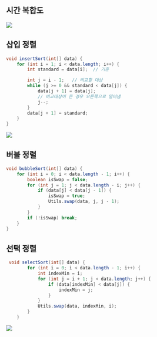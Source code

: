## 시간 복합도
![](https://gmlwjd9405.github.io/images/algorithm-insertion-sort/sort-time-complexity.png)

## 삽입 정렬
```java
void insertSort(int[] data) {
    for (int i = 1; i < data.length; i++) {
        int standard = data[i];  // 기준

        int j = i - 1;   // 비교할 대상
        while (j >= 0 && standard < data[j]) {
            data[j + 1] = data[j];
            // 비교대상이 큰 경우 오른쪽으로 밀어냄
            j--;
        }
        data[j + 1] = standard;
    }
}
```
![](https://gmlwjd9405.github.io/images/algorithm-insertion-sort/insertion-sort.png)

## 버블 정렬
```java
void bubbleSort(int[] data) {
    for (int i = 0; i < data.length - 1; i++) {
        boolean isSwap = false;
        for (int j = 1; j < data.length - i; j++) {
            if (data[j] < data[j - 1]) {
                isSwap = true;
                Utils.swap(data, j, j - 1);
            }
        }
        if (!isSwap) break;
    }
}
```

## 선택 정렬
```java
 void selectSort(int[] data) {
        for (int i = 0; i < data.length - 1; i++) {
            int indexMin = i;
            for (int j = i + 1; j < data.length; j++) {
                if (data[indexMin] < data[j]) {
                    indexMin = j;
                }
            }
            Utils.swap(data, indexMin, i);
        }
    }
```
![](https://upload.wikimedia.org/wikipedia/commons/9/94/Selection-Sort-Animation.gif)
